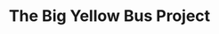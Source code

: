 ---
title: "The Big Yellow Bus Project"
url: /cirencester/the-big-yellow-bus-project/
shop: charity
---